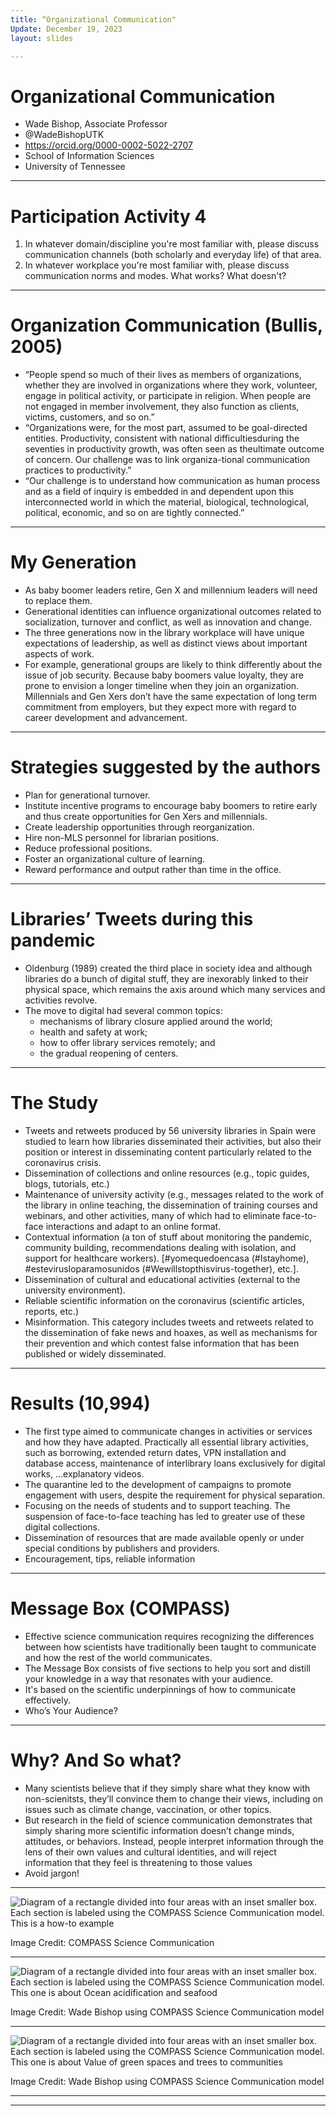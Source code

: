 ```yaml
---
title: “Organizational Communication"
Update: December 19, 2023
layout: slides

---
```


# Organizational Communication
- Wade Bishop, Associate Professor
- @WadeBishopUTK
- https://orcid.org/0000-0002-5022-2707
- School of Information Sciences
- University of Tennessee

---

# Participation Activity 4

1. In whatever domain/discipline you're most familiar with, please discuss communication channels (both scholarly and everyday life) of that area.
2. In whatever workplace you're most familiar with, please discuss communication norms and modes. What works? What doesn't?

---

# Organization Communication (Bullis, 2005)

- “People spend so much of their lives as members of organizations, whether they are involved in organizations where they work, volunteer, engage in political activity, or participate in religion. When people are not engaged in member involvement, they also function as clients, victims, customers, and so on.”
- “Organizations were, for the most part, assumed to be goal-directed entities. Productivity, consistent with national difficultiesduring the seventies in productivity growth, was often seen as theultimate outcome of concern. Our challenge was to link organiza-tional communication practices to productivity.”
- “Our challenge is to understand how communication as human process and as a field of inquiry is embedded in and dependent upon this interconnected world in which the material, biological, technological, political, economic, and so on are tightly connected.”

---

# My Generation

- As baby boomer leaders retire, Gen X and millennium leaders will need to replace them. 
- Generational identities can influence organizational outcomes related to socialization, turnover and conflict, as well as innovation and change.
- The three generations now in the library workplace will have unique expectations of leadership, as well as distinct views about important aspects of work.
- For example, generational groups are likely to think differently about the issue of job security. Because baby boomers value loyalty, they are prone to envision a longer timeline when they join an organization. Millennials and Gen Xers don’t have the same expectation of long term commitment from employers, but they expect more with regard to career development and advancement.

---

# Strategies suggested by the authors

- Plan for generational turnover.
- Institute incentive programs to encourage baby boomers to retire early and thus create opportunities for Gen Xers and millennials.
- Create leadership opportunities through reorganization.
- Hire non-MLS personnel for librarian positions.
- Reduce professional positions.
- Foster an organizational culture of learning.
- Reward performance and output rather than time in the office. 

---

# Libraries’ Tweets during this pandemic

- Oldenburg (1989) created the third place in society idea and although libraries do a bunch of digital stuff, they are inexorably linked to their physical space, which remains the axis around which many services and activities revolve.
- The move to digital had several common topics:
  * mechanisms of library closure applied around the world;
  * health and safety at work;
  * how to offer library services remotely; and 
  * the gradual reopening of centers. 

---

# The Study

- Tweets and retweets produced by 56 university libraries in Spain were studied to learn how libraries disseminated their activities, but also their position or interest in disseminating content particularly related to the coronavirus crisis.
- Dissemination of collections and online resources (e.g., topic guides, blogs, tutorials, etc.)
- Maintenance of university activity (e.g., messages related to the work of the library in online teaching, the dissemination of training courses and webinars, and other activities, many of which had to eliminate face-to-face interactions and adapt to an online format.
- Contextual information (a ton of stuff about monitoring the pandemic, community building, recommendations dealing with isolation, and support for healthcare workers). [#yomequedoencasa (#Istayhome), #estevirusloparamosunidos (#Wewillstopthisvirus-together), etc.]. 
- Dissemination of cultural and educational activities (external to the university environment). 
- Reliable scientific information on the coronavirus (scientific articles, reports, etc.)
- Misinformation. This category includes tweets and retweets related to the dissemination of fake news and hoaxes, as well as mechanisms for their prevention and which contest false information that has been published or widely disseminated.

---

# Results (10,994)

- The first type aimed to communicate changes in activities or services and how they have adapted. Practically all essential library activities, such as borrowing, extended return dates, VPN installation and database access, maintenance of interlibrary loans exclusively for digital works, …explanatory videos.
- The quarantine led to the development of campaigns to promote engagement with users, despite the requirement for physical separation. 
- Focusing on the needs of students and to support teaching. The suspension of face-to-face teaching has led to greater use of these digital collections.
- Dissemination of resources that are made available openly or under special conditions by publishers and providers.
- Encouragement, tips, reliable information

---

# Message Box (COMPASS)

- Effective science communication requires recognizing the differences between how scientists have traditionally been taught to communicate and how the rest of the world communicates.
- The Message Box consists of five sections to help you sort and distill your knowledge in a way that resonates with your audience. 
- It's based on the scientific underpinnings of how to communicate effectively.
- Who’s Your Audience?

---

# Why? And So what?

- Many scientists believe that if they simply share what they know with non-scienitsts, they’ll convince them to change their views, including on issues such as climate change, vaccination, or other topics. 
- But research in the field of science communication demonstrates that simply sharing more scientific information doesn’t change minds, attitudes, or behaviors. Instead, people interpret information through the lens of their own values and cultural identities, and will reject information that they feel is threatening to those values
- Avoid jargon!

---

![Diagram of a rectangle divided into four areas with an inset smaller box. Each section is labeled using the COMPASS Science Communication model. This is a how-to example](https://github.com/jaxxfox/ScienceLiaisonLibrarianship/blob/main/Slides/Images/COMPASSScienceCommunicationtemplate.jpg?raw=true)

Image Credit: COMPASS Science Communication

---

![Diagram of a rectangle divided into four areas with an inset smaller box. Each section is labeled using the COMPASS Science Communication model. This one is about Ocean acidification and seafood](https://github.com/jaxxfox/ScienceLiaisonLibrarianship/blob/main/Slides/Images/Bishopexample1.jpg?raw=true)

Image Credit: Wade Bishop using COMPASS Science Communication model

---

![Diagram of a rectangle divided into four areas with an inset smaller box. Each section is labeled using the COMPASS Science Communication model. This one is about Value of green spaces and trees to communities](https://github.com/jaxxfox/ScienceLiaisonLibrarianship/blob/main/Slides/Images/Bishopexample2.jpg?raw=true)

Image Credit: Wade Bishop using COMPASS Science Communication model

---

---
